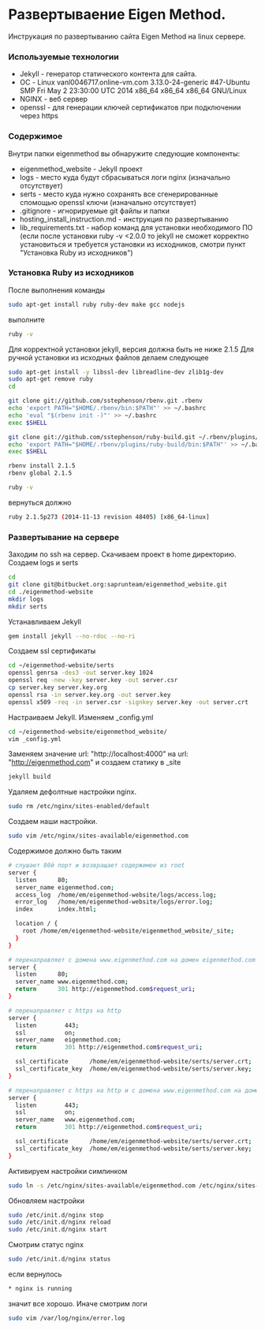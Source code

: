 # Развертываение Eigen Method.

Инструкация по развертыванию сайта Eigen Method на linux сервере.

### Используемые технологии
 - Jekyll - генератор статического контента для сайта.
 - ОС - Linux vanl0046717.online-vm.com 3.13.0-24-generic #47-Ubuntu SMP Fri May 2 23:30:00 UTC 2014 x86_64 x86_64 x86_64 GNU/Linux
 - NGINX - веб сервер
 - openssl - для генерации ключей сертификатов при подключении через https

### Содержимое
Внутри папки eigenmethod вы обнаружите следующие компоненты:
  - eigenmethod_website - Jekyll проект
  - logs - место куда будут сбрасываться логи nginx (изначально отсутствует)
  - serts - место куда нужно сохранять все сгенерированные спомощью openssl ключи (изначально отсутствует)
  - .gitignore - игнорируемые git файлы и папки
  - hosting_install_instruction.md - инструкция по развертыванию
  - lib_requirements.txt - набор команд для установки необходимого ПО (если после установки ruby -v <2.0.0 то jekyll не сможет корректно установиться и требуется установки из исходников, смотри пункт "Установка Ruby из исходников")

### Установка Ruby из исходников
После выполнения команды 
```sh
sudo apt-get install ruby ruby-dev make gcc nodejs
```
выполните 
```sh
ruby -v
```
Для корректной установки jekyll, версия должна быть не ниже 2.1.5
Для ручной установки из исходных файлов делаем следующее
```sh
sudo apt-get install -y libssl-dev libreadline-dev zlib1g-dev
sudo apt-get remove ruby
cd

git clone git://github.com/sstephenson/rbenv.git .rbenv
echo 'export PATH="$HOME/.rbenv/bin:$PATH"' >> ~/.bashrc
echo 'eval "$(rbenv init -)"' >> ~/.bashrc
exec $SHELL

git clone git://github.com/sstephenson/ruby-build.git ~/.rbenv/plugins/ruby-build
echo 'export PATH="$HOME/.rbenv/plugins/ruby-build/bin:$PATH"' >> ~/.bashrc
exec $SHELL

rbenv install 2.1.5
rbenv global 2.1.5

ruby -v
```
вернуться должно
```sh
ruby 2.1.5p273 (2014-11-13 revision 48405) [x86_64-linux]
```

### Развертывание на сервере
Заходим по ssh на сервер. Скачиваем проект в home директорию. Создаем logs и serts
```sh
cd
git clone git@bitbucket.org:saprunteam/eigenmethod_website.git
cd ./eigenmethod-website
mkdir logs
mkdir serts
```
Устанавливаем Jekyll
```sh
gem install jekyll --no-rdoc --no-ri
```
Создаем ssl сертификаты
```sh
cd ~/eigenmethod-website/serts
openssl genrsa -des3 -out server.key 1024
openssl req -new -key server.key -out server.csr
cp server.key server.key.org
openssl rsa -in server.key.org -out server.key
openssl x509 -req -in server.csr -signkey server.key -out server.crt
```
Настраиваем Jekyll. Изменяем _config.yml
```sh
cd ~/eigenmethod-website/eigenmethod_website/
vim _config.yml
```
Заменяем значение url: "http://localhost:4000" на url: "http://eigenmethod.com" и создаем статику в _site
```sh
jekyll build
```
Удаляем дефолтные настройки nginx.
```sh
sudo rm /etc/nginx/sites-enabled/default
```
Создаем наши настройки.
```sh
sudo vim /etc/nginx/sites-available/eigenmethod.com
```
Содержимое должно быть таким
```sh
# слушает 80й порт и возвращает содержимое из root
server {
  listen      80;
  server_name eigenmethod.com;
  access_log  /home/em/eigenmethod-website/logs/access.log;
  error_log   /home/em/eigenmethod-website/logs/error.log;
  index       index.html;

  location / {
    root /home/em/eigenmethod-website/eigenmethod_website/_site;
  }
}

# перенаправляет с домена www.eigenmethod.com на домен eigenmethod.com
server {
  listen      80;
  server_name www.eigenmethod.com;
  return      301 http://eigenmethod.com$request_uri;
}

# перенаправляет с https на http
server {
  listen        443;
  ssl           on;
  server_name   eigenmethod.com;
  return        301 http://eigenmethod.com$request_uri;

  ssl_certificate      /home/em/eigenmethod-website/serts/server.crt;
  ssl_certificate_key  /home/em/eigenmethod-website/serts/server.key;
}

# перенаправляет с https на http и с домена www.eigenmethod.com на домен eigenmethod.com
server {
  listen        443;
  ssl           on;
  server_name   www.eigenmethod.com;
  return        301 http://eigenmethod.com$request_uri;

  ssl_certificate      /home/em/eigenmethod-website/serts/server.crt;
  ssl_certificate_key  /home/em/eigenmethod-website/serts/server.key;
}
```
Активируем настройки симлинком
```sh
sudo ln -s /etc/nginx/sites-available/eigenmethod.com /etc/nginx/sites-enabled/
```
Обновляем настройки
```sh
sudo /etc/init.d/nginx stop
sudo /etc/init.d/nginx reload
sudo /etc/init.d/nginx start
```
Смотрим статус nginx
```sh
sudo /etc/init.d/nginx status
```
если вернулось
```sh
* nginx is running
```
значит все хорошо. Иначе смотрим логи
```sh
sudo vim /var/log/nginx/error.log
```
